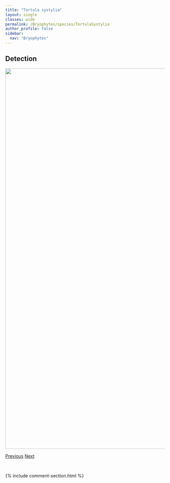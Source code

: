 ```yaml
---
title: "Tortula systylia"
layout: single
classes: wide
permalink: /Bryophytes/species/TortulaSystylia
author_profile: false
sidebar:
  nav: "Bryophytes"
---
```


<h2>Detection</h2>

<a href="https://drive.google.com/uc?export=view&id=1lyEeNF_V11Nsa6oJlY_ImuF_Qcni2JlE">
<img src="https://drive.google.com/uc?export=view&id=1lyEeNF_V11Nsa6oJlY_ImuF_Qcni2JlE" height = "1200" width = "800">
</a>


<a href="/DevelopmentWebsite/Bryophytes/species/TortulaLeucostoma" class="pagination--pager" title="Tortula leucostoma">Previous</a> <a href="/DevelopmentWebsite/Bryophytes/species/TrichodonCylindrica" class="pagination--pager" title="Trichodon cylindricus">Next</a>

<p>&nbsp;</p>

{% include comment-section.html %}
